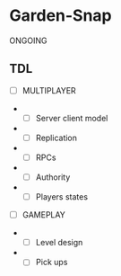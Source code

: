 # Garden-Snap
 ONGOING

 ## TDL

 - [ ] MULTIPLAYER
 - - [ ] Server client model
 - - [ ] Replication
 - - [ ] RPCs
 - - [ ] Authority
 - - [ ] Players states
   
- [ ]  GAMEPLAY
- - [ ]  Level design
- - [ ]  Pick ups
